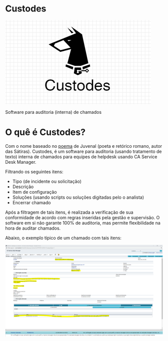 # Custodes

  ![custodes_logo.PNG](https://github.com/jeanlandim/custodes/raw/master/custodes_logo.PNG)

  Software para auditoria (interna) de chamados


# O quê é Custodes?
Com o nome baseado no [poema](https://pt.wikipedia.org/wiki/Quis_custodiet_ipsos_custodes%3F) de Juvenal (poeta e retórico romano, autor das Sátiras). Custodes, é um software para auditoria (usando tratamento de texto) interna de chamados para equipes de helpdesk usando CA Service Desk Manager.

Filtrando os seguintes itens:
* Tipo (de incidente ou solicitação) 
* Descrição
* Item de configuração
* Soluções (usando scripts ou soluções digitadas pelo o analista)
* Encerrar chamado

Após a filtragem de tais itens, é realizada a verificação de sua conformidade de acordo com regras inseridas pela gestão e supervisão.
O software em si não garante 100% de auditoria, mas permite flexibilidade na hora de auditar chamados.

Abaixo, o exemplo típico de um chamado com tais itens:

![custodes_exemplo_01.PNG](https://github.com/jeanlandim/custodes/raw/master/custodes_exemplo_01.PNG)
![custodes_exemplo_02.PNG](https://github.com/jeanlandim/custodes/raw/master/custodes_exemplo_02.PNG)



